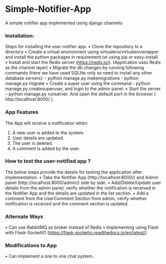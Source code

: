 # Simple-Notifier-App
A simple notifier app implemented using django channels

### Installation:

Steps for installing the user notifier app.
•	Clone the repository to a directory
•	Create a virtual environment using virtualenv/virtualenvwrapper and install the python packages in requirement.txt using pip or easy-install.
•	Install and start the Redis server (https://redis.io/). (Application uses Redis as the channel layer)
•	Migrate the db changes by running following commands (Here we have used SQLlite only so need to install any other database servers):
    - python manage.py makemigrations
    - python manage.py migrate
•	Create a super user using the command - python manage.py createsuperuser, and login to the admin panel.
•	Start the server – python manage.py runserver. And open the default port in the browser ( http://localhost:8000/  ).

### App Features

The App will receive a notification when:
1.	A new user is added to the system.
2.	User details are updated.
3.	The user is deleted.
4.	A comment is added by the user.

### How to test the user-notified app ?

The below steps provide the details for testing the application after implementation.
•	Take the Notifier App (http://localhost:8000/)  and  Admin panel (http://localhost:8000/admin/) side by side.
•	Add/Delete/Update user details from the admin panel, verify whether the notification is received in the Notifier App and the details are updated in the list section.
•	Add a comment from the UserComment Section from admin, verify whether notification is received and the comment section is updated.

### Alternate Ways   
•	Can use RabbitMQ as broker instead of Redis
•	Implementing using Flask with Flask-SocketIO (https://flask-socketio.readthedocs.io/en/latest/)

### Modifications to App
•	Can implement a one to one chat system.


